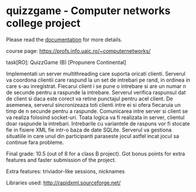 # quizzgame - Computer networks college project

Please read the [documentation](./App_documentation.pdf) for more details. 

course page: https://profs.info.uaic.ro/~computernetworks/

task[RO]: QuizzGame (B) [Propunere Continental]

Implementati un server multithreading care suporta oricati clienti. Serverul va coordona clientii care raspund la un set de intrebari pe rand, in ordinea in care s-au inregistrat. Fiecarui client i se pune o intrebare si are un numar n de secunde pentru a raspunde la intrebare. Serverul verifica raspunsul dat de client si daca este corect va retine punctajul pentru acel client. De asemenea, serverul sincronizeaza toti clienti intre ei si ofera fiecaruia un timp de n secunde pentru a raspunde. Comunicarea intre server si client se va realiza folosind socket-uri. Toata logica va fi realizata in server, clientul doar raspunde la intrebari. Intrebarile cu variantele de raspuns vor fi stocate fie in fisiere XML fie intr-o baza de date SQLite. Serverul va gestiona situatiile in care unul din participanti paraseste jocul astfel incat jocul sa continue fara probleme.  


Final grade: 10.5 (out of 8 for a class B project). Got bonus points for extra features and faster submission of the project.

Extra features: triviador-like sessions, nicknames

Libraries used: http://rapidxml.sourceforge.net/

